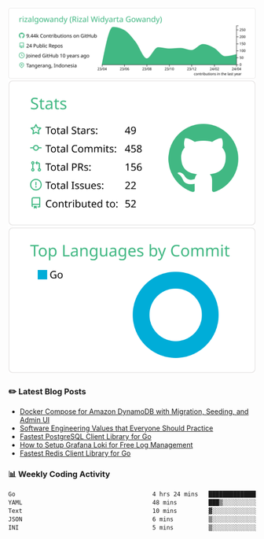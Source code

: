 ![profile-details](profile-summary-card-output/vue/0-profile-details.svg)
![stats](profile-summary-card-output/vue/3-stats.svg)
![most-commit-language](profile-summary-card-output/vue/2-most-commit-language.svg)

### :pencil2: Latest Blog Posts
<!-- BLOG-POST-LIST:START -->
- [Docker Compose for Amazon DynamoDB with Migration, Seeding, and Admin UI](https://medium.com/geekculture/docker-compose-for-amazon-dynamodb-with-migration-seeding-and-admin-ui-db11a348cc6a?source=rss-5763b0f1aba6------2)
- [Software Engineering Values that Everyone Should Practice](https://levelup.gitconnected.com/software-engineering-values-that-everyone-should-practice-c980d00cd103?source=rss-5763b0f1aba6------2)
- [Fastest PostgreSQL Client Library for Go](https://levelup.gitconnected.com/fastest-postgresql-client-library-for-go-579fa97909fb?source=rss-5763b0f1aba6------2)
- [How to Setup Grafana Loki for Free Log Management](https://levelup.gitconnected.com/how-to-setup-grafana-loki-for-free-log-management-ceb60558503c?source=rss-5763b0f1aba6------2)
- [Fastest Redis Client Library for Go](https://levelup.gitconnected.com/fastest-redis-client-library-for-go-7993f618f5ab?source=rss-5763b0f1aba6------2)
<!-- BLOG-POST-LIST:END -->

### 📊 Weekly Coding Activity
<!--START_SECTION:waka-->

```txt
Go                                       4 hrs 24 mins   ███████████████████▒░░░░░   76.81 %
YAML                                     48 mins         ███▒░░░░░░░░░░░░░░░░░░░░░   13.98 %
Text                                     10 mins         ▓░░░░░░░░░░░░░░░░░░░░░░░░   03.16 %
JSON                                     6 mins          ▒░░░░░░░░░░░░░░░░░░░░░░░░   01.79 %
INI                                      5 mins          ▒░░░░░░░░░░░░░░░░░░░░░░░░   01.72 %
```

<!--END_SECTION:waka-->
